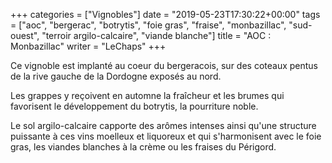 +++
categories = ["Vignobles"]
date = "2019-05-23T17:30:22+00:00"
tags = ["aoc", "bergerac", "botrytis", "foie gras", "fraise", "monbazillac", "sud-ouest", "terroir argilo-calcaire", "viande blanche"] 
title = "AOC : Monbazillac"
writer = "LeChaps"
+++

Ce vignoble est implanté au coeur du bergeracois, sur des coteaux pentus de la rive gauche de la Dordogne exposés au nord.  

Les grappes y reçoivent en automne la fraîcheur et les brumes qui favorisent le développement du botrytis, la pourriture noble.  

Le sol argilo-calcaire capporte des arômes intenses ainsi qu'une structure puissante à ces vins moelleux et liquoreux et qui s'harmonisent avec le foie gras, les viandes blanches à la crème ou les fraises du Périgord.
